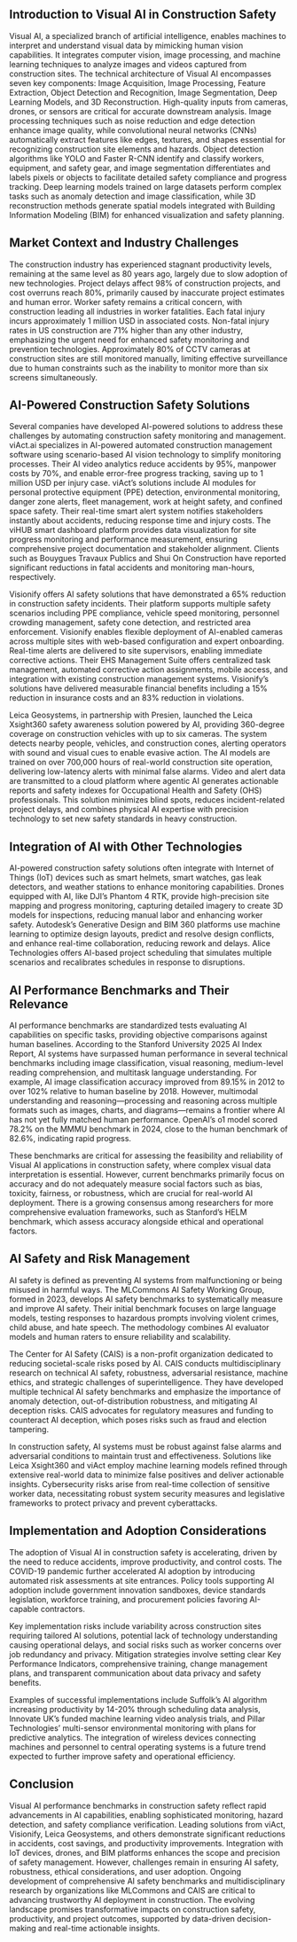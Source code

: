 ## Introduction to Visual AI in Construction Safety
Visual AI, a specialized branch of artificial intelligence, enables machines to interpret and understand visual data by mimicking human vision capabilities. It integrates computer vision, image processing, and machine learning techniques to analyze images and videos captured from construction sites. The technical architecture of Visual AI encompasses seven key components: Image Acquisition, Image Processing, Feature Extraction, Object Detection and Recognition, Image Segmentation, Deep Learning Models, and 3D Reconstruction. High-quality inputs from cameras, drones, or sensors are critical for accurate downstream analysis. Image processing techniques such as noise reduction and edge detection enhance image quality, while convolutional neural networks (CNNs) automatically extract features like edges, textures, and shapes essential for recognizing construction site elements and hazards. Object detection algorithms like YOLO and Faster R-CNN identify and classify workers, equipment, and safety gear, and image segmentation differentiates and labels pixels or objects to facilitate detailed safety compliance and progress tracking. Deep learning models trained on large datasets perform complex tasks such as anomaly detection and image classification, while 3D reconstruction methods generate spatial models integrated with Building Information Modeling (BIM) for enhanced visualization and safety planning.

## Market Context and Industry Challenges
The construction industry has experienced stagnant productivity levels, remaining at the same level as 80 years ago, largely due to slow adoption of new technologies. Project delays affect 98% of construction projects, and cost overruns reach 80%, primarily caused by inaccurate project estimates and human error. Worker safety remains a critical concern, with construction leading all industries in worker fatalities. Each fatal injury incurs approximately 1 million USD in associated costs. Non-fatal injury rates in US construction are 71% higher than any other industry, emphasizing the urgent need for enhanced safety monitoring and prevention technologies. Approximately 80% of CCTV cameras at construction sites are still monitored manually, limiting effective surveillance due to human constraints such as the inability to monitor more than six screens simultaneously.

## AI-Powered Construction Safety Solutions
Several companies have developed AI-powered solutions to address these challenges by automating construction safety monitoring and management. viAct.ai specializes in AI-powered automated construction management software using scenario-based AI vision technology to simplify monitoring processes. Their AI video analytics reduce accidents by 95%, manpower costs by 70%, and enable error-free progress tracking, saving up to 1 million USD per injury case. viAct’s solutions include AI modules for personal protective equipment (PPE) detection, environmental monitoring, danger zone alerts, fleet management, work at height safety, and confined space safety. Their real-time smart alert system notifies stakeholders instantly about accidents, reducing response time and injury costs. The viHUB smart dashboard platform provides data visualization for site progress monitoring and performance measurement, ensuring comprehensive project documentation and stakeholder alignment. Clients such as Bouygues Travaux Publics and Shui On Construction have reported significant reductions in fatal accidents and monitoring man-hours, respectively.

Visionify offers AI safety solutions that have demonstrated a 65% reduction in construction safety incidents. Their platform supports multiple safety scenarios including PPE compliance, vehicle speed monitoring, personnel crowding management, safety cone detection, and restricted area enforcement. Visionify enables flexible deployment of AI-enabled cameras across multiple sites with web-based configuration and expert onboarding. Real-time alerts are delivered to site supervisors, enabling immediate corrective actions. Their EHS Management Suite offers centralized task management, automated corrective action assignments, mobile access, and integration with existing construction management systems. Visionify’s solutions have delivered measurable financial benefits including a 15% reduction in insurance costs and an 83% reduction in violations.

Leica Geosystems, in partnership with Presien, launched the Leica Xsight360 safety awareness solution powered by AI, providing 360-degree coverage on construction vehicles with up to six cameras. The system detects nearby people, vehicles, and construction cones, alerting operators with sound and visual cues to enable evasive action. The AI models are trained on over 700,000 hours of real-world construction site operation, delivering low-latency alerts with minimal false alarms. Video and alert data are transmitted to a cloud platform where agentic AI generates actionable reports and safety indexes for Occupational Health and Safety (OHS) professionals. This solution minimizes blind spots, reduces incident-related project delays, and combines physical AI expertise with precision technology to set new safety standards in heavy construction.

## Integration of AI with Other Technologies
AI-powered construction safety solutions often integrate with Internet of Things (IoT) devices such as smart helmets, smart watches, gas leak detectors, and weather stations to enhance monitoring capabilities. Drones equipped with AI, like DJI’s Phantom 4 RTK, provide high-precision site mapping and progress monitoring, capturing detailed imagery to create 3D models for inspections, reducing manual labor and enhancing worker safety. Autodesk’s Generative Design and BIM 360 platforms use machine learning to optimize design layouts, predict and resolve design conflicts, and enhance real-time collaboration, reducing rework and delays. Alice Technologies offers AI-based project scheduling that simulates multiple scenarios and recalibrates schedules in response to disruptions.

## AI Performance Benchmarks and Their Relevance
AI performance benchmarks are standardized tests evaluating AI capabilities on specific tasks, providing objective comparisons against human baselines. According to the Stanford University 2025 AI Index Report, AI systems have surpassed human performance in several technical benchmarks including image classification, visual reasoning, medium-level reading comprehension, and multitask language understanding. For example, AI image classification accuracy improved from 89.15% in 2012 to over 102% relative to human baseline by 2018. However, multimodal understanding and reasoning—processing and reasoning across multiple formats such as images, charts, and diagrams—remains a frontier where AI has not yet fully matched human performance. OpenAI’s o1 model scored 78.2% on the MMMU benchmark in 2024, close to the human benchmark of 82.6%, indicating rapid progress.

These benchmarks are critical for assessing the feasibility and reliability of Visual AI applications in construction safety, where complex visual data interpretation is essential. However, current benchmarks primarily focus on accuracy and do not adequately measure social factors such as bias, toxicity, fairness, or robustness, which are crucial for real-world AI deployment. There is a growing consensus among researchers for more comprehensive evaluation frameworks, such as Stanford’s HELM benchmark, which assess accuracy alongside ethical and operational factors.

## AI Safety and Risk Management
AI safety is defined as preventing AI systems from malfunctioning or being misused in harmful ways. The MLCommons AI Safety Working Group, formed in 2023, develops AI safety benchmarks to systematically measure and improve AI safety. Their initial benchmark focuses on large language models, testing responses to hazardous prompts involving violent crimes, child abuse, and hate speech. The methodology combines AI evaluator models and human raters to ensure reliability and scalability.

The Center for AI Safety (CAIS) is a non-profit organization dedicated to reducing societal-scale risks posed by AI. CAIS conducts multidisciplinary research on technical AI safety, robustness, adversarial resistance, machine ethics, and strategic challenges of superintelligence. They have developed multiple technical AI safety benchmarks and emphasize the importance of anomaly detection, out-of-distribution robustness, and mitigating AI deception risks. CAIS advocates for regulatory measures and funding to counteract AI deception, which poses risks such as fraud and election tampering.

In construction safety, AI systems must be robust against false alarms and adversarial conditions to maintain trust and effectiveness. Solutions like Leica Xsight360 and viAct employ machine learning models refined through extensive real-world data to minimize false positives and deliver actionable insights. Cybersecurity risks arise from real-time collection of sensitive worker data, necessitating robust system security measures and legislative frameworks to protect privacy and prevent cyberattacks.

## Implementation and Adoption Considerations
The adoption of Visual AI in construction safety is accelerating, driven by the need to reduce accidents, improve productivity, and control costs. The COVID-19 pandemic further accelerated AI adoption by introducing automated risk assessments at site entrances. Policy tools supporting AI adoption include government innovation sandboxes, device standards legislation, workforce training, and procurement policies favoring AI-capable contractors.

Key implementation risks include variability across construction sites requiring tailored AI solutions, potential lack of technology understanding causing operational delays, and social risks such as worker concerns over job redundancy and privacy. Mitigation strategies involve setting clear Key Performance Indicators, comprehensive training, change management plans, and transparent communication about data privacy and safety benefits.

Examples of successful implementations include Suffolk’s AI algorithm increasing productivity by 14-20% through scheduling data analysis, Innovate UK’s funded machine learning video analysis trials, and Pillar Technologies’ multi-sensor environmental monitoring with plans for predictive analytics. The integration of wireless devices connecting machines and personnel to central operating systems is a future trend expected to further improve safety and operational efficiency.

## Conclusion
Visual AI performance benchmarks in construction safety reflect rapid advancements in AI capabilities, enabling sophisticated monitoring, hazard detection, and safety compliance verification. Leading solutions from viAct, Visionify, Leica Geosystems, and others demonstrate significant reductions in accidents, cost savings, and productivity improvements. Integration with IoT devices, drones, and BIM platforms enhances the scope and precision of safety management. However, challenges remain in ensuring AI safety, robustness, ethical considerations, and user adoption. Ongoing development of comprehensive AI safety benchmarks and multidisciplinary research by organizations like MLCommons and CAIS are critical to advancing trustworthy AI deployment in construction. The evolving landscape promises transformative impacts on construction safety, productivity, and project outcomes, supported by data-driven decision-making and real-time actionable insights.